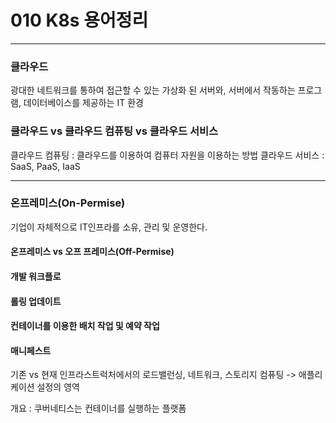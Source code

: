 
# 010 K8s 용어정리
---


### 클라우드 
광대한 네트워크를 통하여 접근할 수 있는 가상화 된 서버와, 서버에서 작동하는 프로그램, 데이터베이스를 제공하는 IT 환경

### 클라우드 vs 클라우드 컴퓨팅 vs 클라우드 서비스
클라우드 컴퓨팅 : 클라우드를 이용하여 컴퓨터 자원을 이용하는 방법
클라우드 서비스 : SaaS, PaaS, IaaS


----

### 온프레미스(On-Permise)

기업이 자체적으로 IT인프라를 소유, 관리 및 운영한다.

#### 온프레미스 vs 오프 프레미스(Off-Permise)



#### 개발 워크플로
#### 롤링 업데이트 
#### 컨테이너를 이용한 배치 작업 및 예약 작업

#### 매니페스트 


기존 vs 현재 
인프라스트럭처에서의 로드밸런싱, 네트워크, 스토리지 컴퓨팅
-> 애플리케이션 설정의 영역

개요 : 
쿠버네티스는 컨테이너를 실행하는 플랫폼
